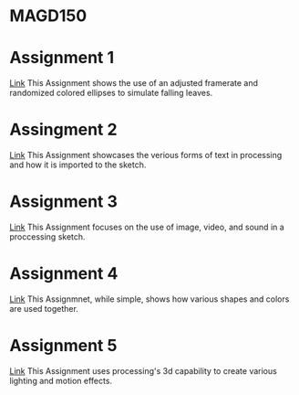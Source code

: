 # MAGD150

# Assignment 1
[Link](https://github.com/Sir-Underdoge/MAGD150/blob/gh-pages/f18_magd150_lab07_Collins/Assignment1.pde)
This Assignment shows the use of an adjusted framerate and randomized colored ellipses to simulate falling leaves.

# Assingment 2
[Link](https://github.com/Sir-Underdoge/MAGD150/blob/gh-pages/f18_magd150_lab08_Collins_pde/Assignment2.pde)
This Assignment showcases the verious forms of text in processing and how it is imported to the sketch.

# Assignment 3
[Link](https://github.com/Sir-Underdoge/MAGD150/blob/gh-pages/f18_magd150_lab09_Collins/Assignment3.pde)
This Assignment focuses on the use of image, video, and sound in a proccessing sketch.

# Assignment 4
[Link](https://github.com/Sir-Underdoge/MAGD150/blob/gh-pages/f18magd150lab02_Collins/Assignment4.pde)
This Assignmnet, while simple, shows how various shapes and colors are used together.

# Assignment 5
[Link](https://github.com/Sir-Underdoge/MAGD150/blob/gh-pages/f18magd150lab10_Collins/Assignment5.pde)
This Assignment uses processing's 3d capability to create various lighting and motion effects.

